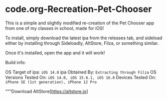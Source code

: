 # code.org-Recreation-Pet-Chooser
This is a simple and slightly modified re-creation of the Pet Chooser app from one of my classes in school, made for iOS!

To install, simply download the latest ipa from the releases tab, and sideload either by installing through Sideloadly,
AltStore, Filza, or something similar.

Once it's installed, open the app and it will work!

Build info:

OS Target of ipa: ```iOS 14.0```
ipa Obtained By: ```Extracting through Filza```
OS Versions Tested On: ```iOS 14.0, iOS 15.6.1, iOS 16.0```
Devices Tested On: ```iPhone SE (1st generation), iPhone 12 Pro```

"""Download AltStore[https://altstore.io]

